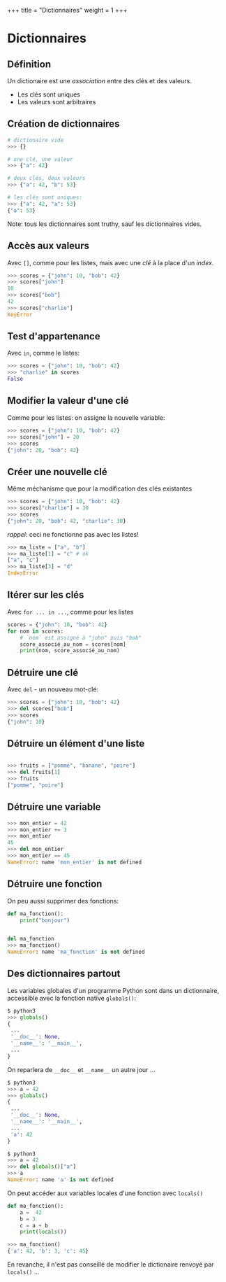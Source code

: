 +++
title = "Dictionnaires"
weight = 1
+++

# Dictionnaires

## Définition

Un dictionaire est une _association_ entre des clés et des valeurs.

* Les clés sont uniques
* Les valeurs sont arbitraires

## Création de dictionnaires

```python
# dictionaire vide
>>> {}

# une clé, une valeur
>>> {"a": 42}

# deux clés, deux valeurs
>>> {"a": 42, "b": 53}

# les clés sont uniques:
>>> {"a": 42, "a": 53}
{"a": 53}
```

Note: tous les dictionnaires sont truthy, sauf les dictionnaires vides.

## Accès aux valeurs

Avec `[]`, comme pour les listes, mais avec une *clé* à la place d'un *index*.

```python
>>> scores = {"john": 10, "bob": 42}
>>> scores["john"]
10
>>> scores["bob"]
42
>>> scores["charlie"]
KeyError
```

## Test d'appartenance

Avec `in`, comme le listes:

```python
>>> scores = {"john": 10, "bob": 42}
>>> "charlie" in scores
False
```

## Modifier la valeur d'une clé

Comme pour les listes: on assigne la nouvelle variable:

```python
>>> scores = {"john": 10, "bob": 42}
>>> scores["john"] = 20
>>> scores
{"john": 20, "bob": 42}
```

## Créer une nouvelle clé

Même méchanisme que pour la modification des clés existantes

```python
>>> scores = {"john": 10, "bob": 42}
>>> scores["charlie"] = 30
>>> scores
{"john": 20, "bob": 42, "charlie": 30}
```

*rappel*: ceci ne fonctionne pas avec les listes!
```python
>>> ma_liste = ["a", "b"]
>>> ma_liste[1] = "c" # ok
["a", "c"]
>>> ma_liste[3] = "d"
IndexError
```

## Itérer sur les clés

Avec `for ... in ...`, comme pour les listes

```python
scores = {"john": 10, "bob": 42}
for nom in scores:
	# `nom` est assigné à "john" puis "bob"
	score_associé_au_nom = scores[nom]
	print(nom, score_associé_au_nom)
```


## Détruire une clé

Avec `del` - un nouveau mot-clé:

```python
>>> scores = {"john": 10, "bob": 42}
>>> del scores["bob"]
>>> scores
{"john": 10}
```

## Détruire un élément d'une liste

```python

>>> fruits = ["pomme", "banane", "poire"]
>>> del fruits[1]
>>> fruits
["pomme", "poire"]
```

## Détruire une variable

```python
>>> mon_entier = 42
>>> mon_entier += 3
>>> mon_entier
45
>>> del mon_entier
>>> mon_entier == 45
NameError: name 'mon_entier' is not defined
```

## Détruire une fonction

On peu aussi supprimer des fonctions:

```python
def ma_fonction():
	print("bonjour")


del ma_fonction
>>> ma_fonction()
NameError: name 'ma_fonction' is not defined
```

## Des dictionnaires partout

Les variables globales d'un programme Python sont dans un dictionnaire,
accessible avec la fonction native `globals()`:

```python
$ python3
>>> globals()
{
 ...
 '__doc__': None,
 '__name__': '__main__',
 ...
}
```

On reparlera de `__doc__` et `__name__` un autre jour ...


```python
$ python3
>>> a = 42
>>> globals()
{
 ...
 '__doc__': None,
 '__name__': '__main__',
 ...
 'a': 42
}
```


```python
$ python3
>>> a = 42
>>> del globals()["a"]
>>> a
NameError: name 'a' is not defined
```


On peut accéder aux variables locales d'une fonction avec `locals()`

```python
def ma_fonction():
    a =  42
    b = 3
    c = a + b
    print(locals())

>>> ma_fonction()
{'a': 42, 'b': 3, 'c': 45}
```

En revanche, il n'est pas conseillé de modifier le dictionaire renvoyé par `locals()` ...

